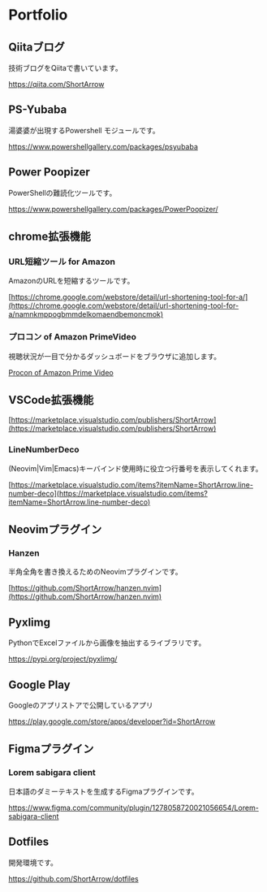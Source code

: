 # Portfolio

## Qiitaブログ

技術ブログをQiitaで書いています。

<https://qiita.com/ShortArrow>

## PS-Yubaba

湯婆婆が出現するPowershell モジュールです。

<https://www.powershellgallery.com/packages/psyubaba>

## Power Poopizer

PowerShellの難読化ツールです。

<https://www.powershellgallery.com/packages/PowerPoopizer/>

## chrome拡張機能

### URL短縮ツール for Amazon

AmazonのURLを短縮するツールです。

[https://chrome.google.com/webstore/detail/url-shortening-tool-for-a/](https://chrome.google.com/webstore/detail/url-shortening-tool-for-a/namnkmppogbmmdelkomaendbemoncmok)

### プロコン of Amazon PrimeVideo

視聴状況が一目で分かるダッシュボードをブラウザに追加します。

[Procon of Amazon Prime Video](https://chrome.google.com/webstore/detail/%E3%83%97%E3%83%AD%E3%82%B3%E3%83%B3-for-prime-video/lgkkdcdmokbbjefjihihjcohjmjlibbm)

## VSCode拡張機能

[https://marketplace.visualstudio.com/publishers/ShortArrow](https://marketplace.visualstudio.com/publishers/ShortArrow)

### LineNumberDeco

(Neovim|Vim|Emacs)キーバインド使用時に役立つ行番号を表示してくれます。

[https://marketplace.visualstudio.com/items?itemName=ShortArrow.line-number-deco](https://marketplace.visualstudio.com/items?itemName=ShortArrow.line-number-deco)

## Neovimプラグイン

### Hanzen

半角全角を書き換えるためのNeovimプラグインです。

[https://github.com/ShortArrow/hanzen.nvim](https://github.com/ShortArrow/hanzen.nvim)

## Pyxlimg

PythonでExcelファイルから画像を抽出するライブラリです。

<https://pypi.org/project/pyxlimg/>

## Google Play

Googleのアプリストアで公開しているアプリ

<https://play.google.com/store/apps/developer?id=ShortArrow>

## Figmaプラグイン

### Lorem sabigara client

日本語のダミーテキストを生成するFigmaプラグインです。

<https://www.figma.com/community/plugin/1278058720021056654/Lorem-sabigara-client>

## Dotfiles

開発環境です。

<https://github.com/ShortArrow/dotfiles>
